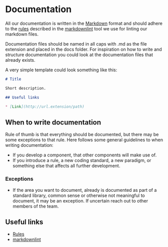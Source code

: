 # Documentation

All our documentation is written in the [Markdown](https://en.wikipedia.org/wiki/Markdown)
format and should adhere to  the [rules](https://github.com/DavidAnson/markdownlint#rules--aliases)
described in the [markdownlint](https://github.com/DavidAnson/markdownlint)
tool we use for linting our markdown files.

Documentation files should be named in all caps with .md as the file extension
and placed in the docs folder.
For inspiration on how to write and structure documentation you could look at the
documentation files that already exists.

A very simple template could look something like this:

```markdown
# Title

Short description.

## Useful links

* [Link](http://url.extension/path)

```

## When to write documentation

Rule of thumb is that everything should be documented, but there may be some
exceptions to that rule.
Here follows some general guidelines to when writing documentation:

* If you develop a component, that other components will make use of.
* If you introduce a rule, a new coding standard, a new paradigm, or something else
  that affects all further development.

### Exceptions

* If the area you want to document, already is documented as part of a standard library,
  common sense or otherwise not meaningful to document, it may be an exception.
  If uncertain reach out to other members of the team.

## Useful links

* [Rules](https://github.com/DavidAnson/markdownlint#rules--aliases)
* [markdownlint](https://github.com/DavidAnson/markdownlint)
